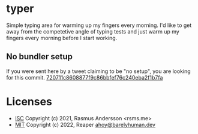 # typer

Simple typing area for warming up my fingers every morning. I'd like to get away
from the competetive angle of typing tests and just warm up my fingers every
morning before I start working.

## No bundler setup

If you were sent here by a tweet claiming to be "no setup", you are looking for
this commit.
[720711c8608877f9c86bbfef76c240eba2f1b7fa](https://github.com/barelyhuman/typer/tree/720711c8608877f9c86bbfef76c240eba2f1b7fa)

# Licenses

- [ISC](https://github.com/rsms/sublime-theme) Copyright (c) 2021, Rasmus
  Andersson <rsms.me>
- [MIT](https://github.com/barelyhuman/typer) Copyright (c) 2022, Reaper
  <ahoy@barelyhuman.dev>
